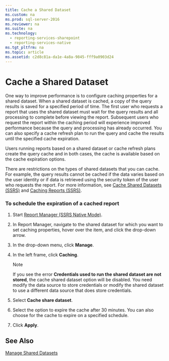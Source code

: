 ```yaml
---
title: Cache a Shared Dataset
ms.custom: na
ms.prod: sql-server-2016
ms.reviewer: na
ms.suite: na
ms.technology: 
  - reporting-services-sharepoint
  - reporting-services-native
ms.tgt_pltfrm: na
ms.topic: article
ms.assetid: c2d8c81a-da1e-4a8a-9845-fff9a0903d24
---
```

# Cache a Shared Dataset
  One way to improve performance is to configure caching properties for a shared dataset. When a shared dataset is cached, a copy of the query results is saved for a specified period of time. The first user who requests a report that uses the shared dataset must wait for the query results and all processing to complete before viewing the report. Subsequent users who request the report within the caching period will experience improved performance because the query and processing has already occurred. You can also specify a cache refresh plan to run the query and cache the results until the specified cache expiration.  
  
 Users running reports based on a shared dataset or cache refresh plans create the query cache and in both cases, the cache is available based on the cache expiration options.  
  
 There are restrictions on the types of shared datasets that you can cache. For example, the query results cannot be cached if the data varies based on the user identity or if data is retrieved using the security token of the user who requests the report. For more information, see [Cache Shared Datasets &#40;SSRS&#41;](../../Topics/TopicNameNotContainA/Cache-Shared-Datasets--SSRS-.md) and [Caching Reports &#40;SSRS&#41;](../../Topics/TopicNameNotContainA/Caching-Reports--SSRS-.md).  
  
### To schedule the expiration of a cached report  
  
1.  Start [Report Manager  &#40;SSRS Native Mode&#41;](../../Topics/TopicNameNotContainA/Report-Manager---SSRS-Native-Mode-.md).  
  
2.  In Report Manager, navigate to the shared dataset for which you want to set caching properties, hover over the item, and click the drop-down arrow.  
  
3.  In the drop-down menu, click **Manage**.  
  
4.  In the left frame, click **Caching**.  
  
    > [!NOTE]  
    >  If you see the error **Credentials used to run the shared dataset are not stored**, the cache shared dataset option will be disabled. You need modify the data source to store credentials or modify the shared dataset to use a different data source that does store credentials.  
  
5.  Select **Cache share dataset**.  
  
6.  Select the option to expire the cache after 30 minutes. You can also choose for the cache to expire on a specified schedule.  
  
7.  Click **Apply**.  
  
## See Also  
 [Manage Shared Datasets](../../Topics/TopicNameNotContainA/Manage-Shared-Datasets.md)  
  
  